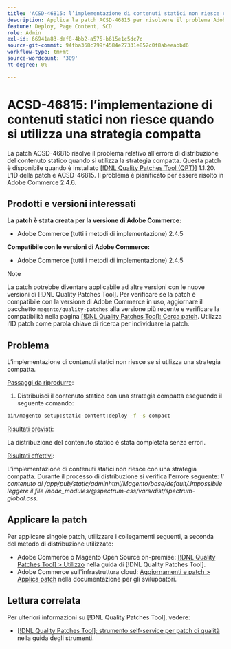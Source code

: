 ```yaml
---
title: 'ACSD-46815: l’implementazione di contenuti statici non riesce con una strategia compatta'
description: Applica la patch ACSD-46815 per risolvere il problema Adobe Commerce in cui la distribuzione di contenuto statico non riesce quando si utilizza una strategia compatta.
feature: Deploy, Page Content, SCD
role: Admin
exl-id: 66941a83-daf8-4bb2-a575-b615e1c5dc7c
source-git-commit: 94fba368c799f4584e27331e852c0f8abeeabbd6
workflow-type: tm+mt
source-wordcount: '309'
ht-degree: 0%

---
```


# ACSD-46815: l’implementazione di contenuti statici non riesce quando si utilizza una strategia compatta

La patch ACSD-46815 risolve il problema relativo all&#39;errore di distribuzione del contenuto statico quando si utilizza la strategia compatta. Questa patch è disponibile quando è installato [[!DNL Quality Patches Tool (QPT)]](https://support.magento.com/hc/en-us/articles/360047139492) 1.1.20. L’ID della patch è ACSD-46815. Il problema è pianificato per essere risolto in Adobe Commerce 2.4.6.

## Prodotti e versioni interessati

**La patch è stata creata per la versione di Adobe Commerce:**

* Adobe Commerce (tutti i metodi di implementazione) 2.4.5

**Compatibile con le versioni di Adobe Commerce:**

* Adobe Commerce (tutti i metodi di implementazione) 2.4.5

>[!NOTE]
>
>La patch potrebbe diventare applicabile ad altre versioni con le nuove versioni di [!DNL Quality Patches Tool]. Per verificare se la patch è compatibile con la versione di Adobe Commerce in uso, aggiornare il pacchetto `magento/quality-patches` alla versione più recente e verificare la compatibilità nella pagina [[!DNL Quality Patches Tool]: Cerca patch](https://experienceleague.adobe.com/tools/commerce-quality-patches/index.html). Utilizza l’ID patch come parola chiave di ricerca per individuare la patch.

## Problema

L’implementazione di contenuti statici non riesce se si utilizza una strategia compatta.

<u>Passaggi da riprodurre</u>:

1. Distribuisci il contenuto statico con una strategia compatta eseguendo il seguente comando:

```bash
bin/magento setup:static-content:deploy -f -s compact
```

<u>Risultati previsti</u>:

La distribuzione del contenuto statico è stata completata senza errori.

<u>Risultati effettivi</u>:

L’implementazione di contenuti statici non riesce con una strategia compatta. Durante il processo di distribuzione si verifica l&#39;errore seguente: *Il contenuto di /app/pub/static/adminhtml/Magento/base/default/.Impossibile leggere il file /node_modules/@spectrum-css/vars/dist/spectrum-global.css.*

## Applicare la patch

Per applicare singole patch, utilizzare i collegamenti seguenti, a seconda del metodo di distribuzione utilizzato:

* Adobe Commerce o Magento Open Source on-premise: [[!DNL Quality Patches Tool] > Utilizzo](/help/tools/quality-patches-tool/usage.md) nella guida di [!DNL Quality Patches Tool].
* Adobe Commerce sull&#39;infrastruttura cloud: [Aggiornamenti e patch > Applica patch](https://experienceleague.adobe.com/docs/commerce-cloud-service/user-guide/develop/upgrade/apply-patches.html) nella documentazione per gli sviluppatori.

## Lettura correlata

Per ulteriori informazioni su [!DNL Quality Patches Tool], vedere:

* [[!DNL Quality Patches Tool]: strumento self-service per patch di qualità](/help/tools/quality-patches-tool/quality-patches-tool-to-self-serve-quality-patches.md) nella guida degli strumenti.

